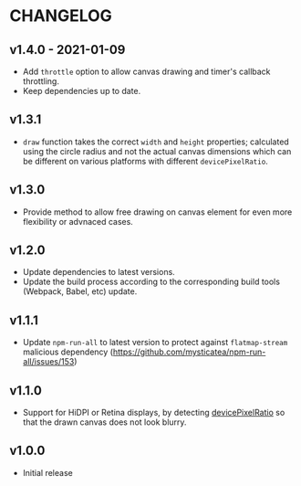 # CHANGELOG

## v1.4.0 - 2021-01-09
- Add `throttle` option to allow canvas drawing and timer's callback throttling.
- Keep dependencies up to date.
## v1.3.1
- `draw` function takes the correct `width` and `height` properties; calculated using the circle radius and not the actual canvas dimensions which can be different on various platforms with different `devicePixelRatio`.

## v1.3.0
- Provide method to allow free drawing on canvas element for even more flexibility or advnaced cases.


## v1.2.0
- Update dependencies to latest versions.
- Update the build process according to the corresponding build tools (Webpack, Babel, etc) update.

## v1.1.1
- Update `npm-run-all` to latest version to protect against `flatmap-stream` malicious dependency (https://github.com/mysticatea/npm-run-all/issues/153)

## v1.1.0
- Support for HiDPI or Retina displays, by detecting [devicePixelRatio](https://developer.mozilla.org/en-US/docs/Web/API/Window/devicePixelRatio) so that the drawn canvas does not look blurry.


## v1.0.0
- Initial release

